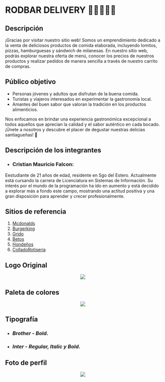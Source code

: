 # RODBAR DELIVERY 🍔🍟🍕🥪🥤


## Descripción 
¡Gracias por visitar nuestro sitio web! Somos un emprendimiento dedicado a la venta de deliciosos productos de comida elaborada, incluyendo lomitos, pizzas, hamburguesas y sándwich de milanesas. En nuestro sitio web, podrás explorar nuestra oferta de menú, conocer los precios de nuestros productos y realizar pedidos de manera sencilla a través de nuestro carrito de compras.

## Público objetivo 
- Personas jóvenes y adultos que disfrutan de la buena comida.
- Turistas y viajeros interesados en experimentar la gastronomía local.
- Amantes del buen sabor que valoran la tradición en los productos alimenticios.
  
Nos enfocamos en brindar una experiencia gastronómica excepcional a todos aquellos que aprecian la calidad y el sabor auténtico en cada bocado. ¡Únete a nosotros y descubre el placer de degustar nuestras delicias santiagueñas! 🌟

## Descripción de los integrantes
- ### Cristian Mauricio Falcon:
Eestudiante de 21 años de edad, residente en Sgo del Estero. Actualmente está cursando la carrera de Licenciatura en Sistemas de Información. Su interés por el mundo de la programación ha ido en aumento y está decidido a explorar más a fondo este campo, mostrando una actitud positiva y una gran disposición para aprender y crecer profesionalmente.

## Sitios de referencia 
1. [Mcdonalds](https://www.mcdonalds.com.ar/)
2. [Burgerking](https://www.burgerking.com.ar/)
3. [Grido](https://argentina.gridohelado.com/)
4. [Betos](https://betos.com.ar/)
5. [Hondeños](https://www.xn--hondeos-8za.com.ar/)
6. [ColladoRotiseria](https://www.rotiseria-collado.com/)

## Logo Original

<p align="center">
  <img src="./public/img/Logo original.png"/>
</p>

## Paleta de colores

<p align="center">
  <img src="./public/img/RodBar paleta de colores.jpg"/>
</p>

## Tipografía

- ### *Brother - Bold*.

- ### *Inter - Regular, Italic y Bold*.

## Foto de perfil

<p align="center">
  <img src="./public/img/Foto de perfil.png"/>
</p>